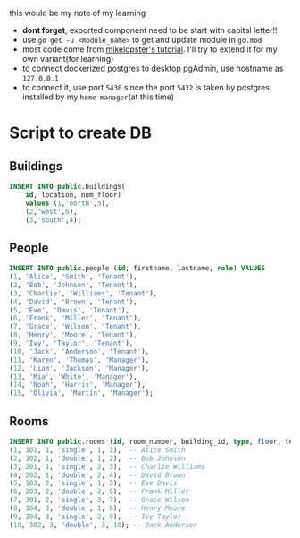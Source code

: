 this would be my note of my learning
- **dont forget**, exported component need to be start with capital letter!!
- use `go get -u <module_name>` to get and update module in `go.mod`
- most code come from [mikelopster's tutorial](https://docs.mikelopster.dev/c/goapi-essential/chapter-3/crud). I'll try to extend it for my own variant(for learning)
- to connect dockerized postgres to desktop pgAdmin, use hostname as `127.0.0.1`
- to connect it, use port `5430` since the port `5432` is taken by postgres installed by my `home-manager`(at this time)

# Script to create DB
## Buildings
```sql
INSERT INTO public.buildings(
	id, location, num_floor)
    values (1,'north',5),
    (2,'west',6),
    (3,'south',4);
```

## People
```sql
INSERT INTO public.people (id, firstname, lastname, role) VALUES
(1, 'Alice', 'Smith', 'Tenant'),
(2, 'Bob', 'Johnson', 'Tenant'),
(3, 'Charlie', 'Williams', 'Tenant'),
(4, 'David', 'Brown', 'Tenant'),
(5, 'Eve', 'Davis', 'Tenant'),
(6, 'Frank', 'Miller', 'Tenant'),
(7, 'Grace', 'Wilson', 'Tenant'),
(8, 'Henry', 'Moore', 'Tenant'),
(9, 'Ivy', 'Taylor', 'Tenant'),
(10, 'Jack', 'Anderson', 'Tenant'),
(11, 'Karen', 'Thomas', 'Manager'),
(12, 'Liam', 'Jackson', 'Manager'),
(13, 'Mia', 'White', 'Manager'),
(14, 'Noah', 'Harris', 'Manager'),
(15, 'Olivia', 'Martin', 'Manager');
```

## Rooms
```sql
INSERT INTO public.rooms (id, room_number, building_id, type, floor, tenant_id) VALUES
(1, 101, 1, 'single', 1, 1),  -- Alice Smith
(2, 102, 1, 'double', 1, 2),  -- Bob Johnson
(3, 201, 1, 'single', 2, 3),  -- Charlie Williams
(4, 202, 1, 'double', 2, 4),  -- David Brown
(5, 103, 2, 'single', 1, 5),  -- Eve Davis
(6, 203, 2, 'double', 2, 6),  -- Frank Miller
(7, 301, 2, 'single', 3, 7),  -- Grace Wilson
(8, 104, 3, 'double', 1, 8),  -- Henry Moore
(9, 204, 3, 'single', 2, 9),  -- Ivy Taylor
(10, 302, 3, 'double', 3, 10); -- Jack Anderson
```


